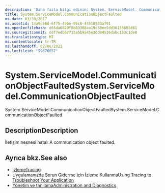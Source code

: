 ```yaml
---
description: 'Daha fazla bilgi edinin: System. ServiceModel. Communicationobjecthatalı'
title: System.ServiceModel.CommunicationObjectFaulted
ms.date: 03/30/2017
ms.assetid: 14a9e56d-6f75-49be-95c6-44510533af91
ms.openlocfilehash: d65da6820f8b83308aa19c38ee5dd36156685d61
ms.sourcegitcommit: ddf7edb67715a5b9a45e3dd44536dabc153c1de0
ms.translationtype: MT
ms.contentlocale: tr-TR
ms.lasthandoff: 02/06/2021
ms.locfileid: "99676657"
---
```

# <a name="systemservicemodelcommunicationobjectfaulted"></a><span data-ttu-id="ae92f-103">System.ServiceModel.CommunicationObjectFaulted</span><span class="sxs-lookup"><span data-stu-id="ae92f-103">System.ServiceModel.CommunicationObjectFaulted</span></span>

<span data-ttu-id="ae92f-104">System.ServiceModel.CommunicationObjectFaulted</span><span class="sxs-lookup"><span data-stu-id="ae92f-104">System.ServiceModel.CommunicationObjectFaulted</span></span>  
  
## <a name="description"></a><span data-ttu-id="ae92f-105">Description</span><span class="sxs-lookup"><span data-stu-id="ae92f-105">Description</span></span>  

 <span data-ttu-id="ae92f-106">İletişim nesnesi hatalı.</span><span class="sxs-lookup"><span data-stu-id="ae92f-106">A communication object faulted.</span></span>  
  
## <a name="see-also"></a><span data-ttu-id="ae92f-107">Ayrıca bkz.</span><span class="sxs-lookup"><span data-stu-id="ae92f-107">See also</span></span>

- [<span data-ttu-id="ae92f-108">İzleme</span><span class="sxs-lookup"><span data-stu-id="ae92f-108">Tracing</span></span>](index.md)
- [<span data-ttu-id="ae92f-109">Uygulamanızda Sorun Giderme için İzleme Kullanma</span><span class="sxs-lookup"><span data-stu-id="ae92f-109">Using Tracing to Troubleshoot Your Application</span></span>](using-tracing-to-troubleshoot-your-application.md)
- [<span data-ttu-id="ae92f-110">Yönetim ve tanılama</span><span class="sxs-lookup"><span data-stu-id="ae92f-110">Administration and Diagnostics</span></span>](../index.md)
